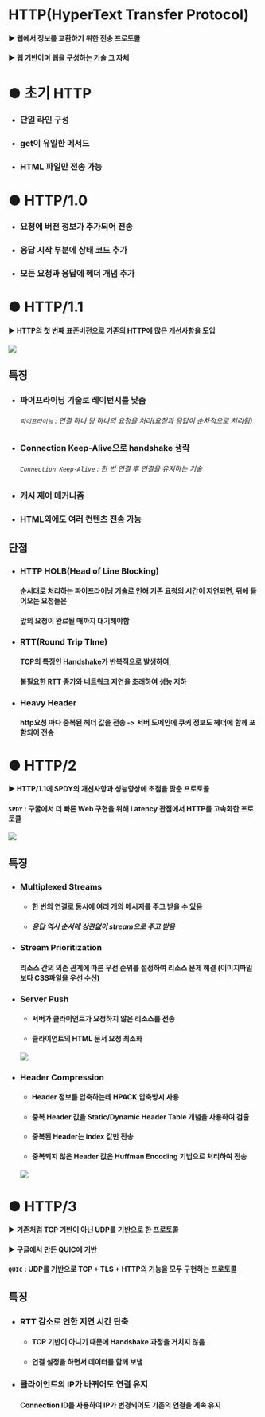 # HTTP(HyperText Transfer Protocol)
#### ▶ 웹에서 정보를 교환하기 위한 전송 프로토콜
#### ▶ 웹 기반이며 웹을 구성하는 기술 그 자체

# ● 초기 HTTP
* ### 단일 라인 구성
* ### get이 유일한 메서드
* ### HTML 파일만 전송 가능

# ● HTTP/1.0
* ### 요청에 버전 정보가 추가되어 전송
* ### 응답 시작 부분에 상태 코드 추가
* ### 모든 요청과 응답에 헤더 개념 추가

# ● HTTP/1.1
#### ▶ HTTP의 첫 번째 표준버전으로 기존의 HTTP에 많은 개선사항을 도입
![](../CS_IMG/HTTP_1.png)

## 특징
* ### 파이프라이닝 기술로 레이턴시를 낮춤
    ###### `파이프라이닝` : 연결 하나 당 하나의 요청을 처리(요청과 응답이 순차적으로 처리됨)
* ### Connection Keep-Alive으로 handshake 생략
    ###### `Connection Keep-Alive` : 한 번 연결 후 연결을 유지하는 기술
* ### 캐시 제어 메커니즘
* ### HTML외에도 여러 컨텐츠 전송 가능

## 단점
* ### HTTP HOLB(Head of Line Blocking)
    #### 순서대로 처리하는 파이프라이닝 기술로 인해 기존 요청의 시간이 지연되면, 뒤에 들어오는 요청들은
    #### 앞의 요청이 완료될 때까지 대기해야함
* ### RTT(Round Trip TIme)
    #### TCP의 특징인 Handshake가 반복적으로 발생하여,
    #### 불필요한 RTT 증가와 네트워크 지연을 초래하여 성능 저하
* ### Heavy Header
    #### http요청 마다 중복된 헤더 값을 전송 -> 서버 도메인에 쿠키 정보도 헤더에 함께 포함되어 전송

# ● HTTP/2
#### ▶ HTTP/1.1에 SPDY의 개선사항과 성능향상에 초점을 맞춘 프로토콜
#### `SPDY` : 구굴에서 더 빠른 Web 구현을 위해 Latency 관점에서 HTTP를 고속화한 프로토콜
![](../CS_IMG/HTTP_2.jpg)

## 특징
* ### Multiplexed Streams
    * #### 한 번의 연결로 동시에 여러 개의 메시지를 주고 받을 수 있음
    * ##### 응답 역시 순서에 상관없이 stream으로 주고 받음
* ### Stream Prioritization
    #### 리소스 간의 의존 관계에 따른 우선 순위를 설정하여 리소스 문제 해결 (이미지파일 보다 CSS파일을 우선 수신)
* ### Server Push
    * #### 서버가 클라이언트가 요청하지 않은 리소스를 전송
    * #### 클라이언트의 HTML 문서 요청 최소화
    ![](../CS_IMG/HTML_Server_Push.png)
* ### Header Compression
    * #### Header 정보를 압축하는데 HPACK 압축방시 사용
    * #### 중복 Header 값을 Static/Dynamic Header Table 개념을 사용하여 검출
    * #### 중복된 Header는 index 값만 전송
    * #### 중복되지 않은 Header 값은 Huffman Encoding 기법으로 처리하여 전송
    ![](../CS_IMG/HTML_Header_Compression.png)

# ● HTTP/3
#### ▶ 기존처럼 TCP 기반이 아닌 UDP를 기반으로 한 프로토콜
#### ▶ 구글에서 만든 QUIC에 기반
#### `QUIC` : UDP를 기반으로 TCP + TLS + HTTP의 기능을 모두 구현하는 프로토콜

## 특징
* ### RTT 감소로 인한 지연 시간 단축
  * #### TCP 기반이 아니기 때문에 Handshake 과정을 거치지 않음
  * #### 연결 설정을 하면서 데이터를 함께 보냄
* ### 클라이언트의 IP가 바뀌어도 연결 유지
  #### Connection ID를 사용하여 IP가 변경되어도 기존의 연결을 계속 유지
